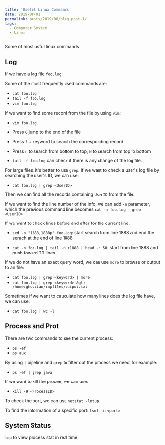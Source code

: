 ```yaml
---
title: 'Useful Linux Commands'
date: 2019-08-01
permalink: posts/2019/08/blog-post-1/
tags:
  - Computer System
  - Linux
---
```


Some of most usful linux commands

Log
------------------

If we have a log file `foo.log`:

Some of the most frequently used commands are:

* `cat foo.log`
* `tail -f foo.log`
* `vim foo.log`

If we want to find some record from the file by using `vim`:

* `vim foo.log`
* Press `G` jump to the end of the file
* Press `?` + keyword to search the corresponding record
* Press `n` to search from bottom to top, `N` to search from top to bottom

* `tail -f foo.log` can check if there is any change of the log file.

For large files, it's better to use `grep`. If we want to check a user's log file by searching the user's ID, we can use:

* `cat foo.log | grep <UserID>`

Then we can find all the records containing `UserID` from the file.

If we want to find the line number of the info, we can add `-n` parameter, which the previous command line becomes `cat -n foo.log | grep <UserID>`

If we want to check lines before and after for the current line:

* `sed -n "1888,1888p" foo.log`: start search from line 1888 and end the serach at the end of line 1888

* `cat -n foo.log | tail -n +1888 | head -n 50`: start from line 1888 and push foward 20 lines.

If we do not have an exact query word, we can use `more` to browse or output to an file:

* `cat foo.log | grep <keyword> | more`
* `cat foo.log | grep <keyword> &gt; /home/ghostian/tmpfiles/output.txt`

Sometimes if we want to cauculate how many lines does the log file have, we can use:

* `cat foo.log | wc -l`

Process and Prot
----

There are two commands to see the current process:

* `ps -ef`
* `ps aux`

By using `|` pipeline and `grep` to filter out the process we need, for example:

* `ps -ef | grep java`

If we want to kill the procee, we can use:

* `kill -9 <ProcessID>`

To check the port, we can use `netstat -lntup`

To find the information of a specific port: `lsof -i:<port>`

System Status
----

`top` to view process stat in real time

